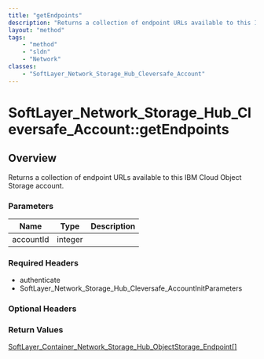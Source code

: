 ```yaml
---
title: "getEndpoints"
description: "Returns a collection of endpoint URLs available to this IBM Cloud Object Storage account."
layout: "method"
tags:
    - "method"
    - "sldn"
    - "Network"
classes:
    - "SoftLayer_Network_Storage_Hub_Cleversafe_Account"
---
```

# SoftLayer_Network_Storage_Hub_Cleversafe_Account::getEndpoints
## Overview 
Returns a collection of endpoint URLs available to this IBM Cloud Object Storage account. 

### Parameters 
|Name | Type | Description |
| --- | --- | --- |
|accountId| integer| |


### Required Headers
* authenticate
* SoftLayer_Network_Storage_Hub_Cleversafe_AccountInitParameters

### Optional Headers

### Return Values
<a href='/reference/datatypes/SoftLayer_Container_Network_Storage_Hub_ObjectStorage_Endpoint'>SoftLayer_Container_Network_Storage_Hub_ObjectStorage_Endpoint[] </a>

